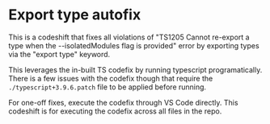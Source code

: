 # Export type autofix

This is a codeshift that fixes all violations of "TS1205 Cannot re-export a type when the --isolatedModules flag is provided" error
by exporting types via the "export type" keyword.

This leverages the in-built TS codefix by running typescript programatically. There is a few issues with the codefix though that require the `./typescript+3.9.6.patch` file
to be applied before running.

For one-off fixes, execute the codefix through VS Code directly. This codeshift is for executing the codefix across all files in the repo.
